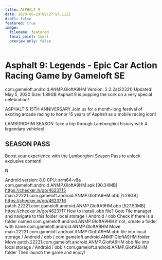 ```yaml
---
title: ASPHALT 9
date: 2020-06-29T09:27:57.112Z
draft: false
featured: true
image:
  filename: featured
  focal_point: Smart
  preview_only: false
---
```

# Asphalt 9: Legends - Epic Car Action Racing Game by Gameloft SE

com.gameloft.android.ANMP.GloftA9HM
Version: 2.2.2a(22221)
Updated: May 5, 2020
Size: 1.89GB
Asphalt 9 is popping the cork on a very special celebration!

ASPHALT’S 15TH ANNIVERSARY
Join us for a month-long festival of exciting arcade racing to honor 15 years of Asphalt as a mobile racing icon!

LAMBORGHINI SEASON
Take a trip through Lamborghini history with 4 legendary vehicles!

## SEASON PASS

Boost your experience with the Lamborghini Season Pass to unlock exclusive content!

N

Android version: 8.0
CPU: arm64-v8a
com.gameloft.android.ANMP.GloftA9HM.apk \[90.34MB]
https://checker.in/go/4623715
main.22221.com.gameloft.android.ANMP.GloftA9HM.obb \[1.28GB]
https://checker.in/go/4623716
patch.22221.com.gameloft.android.ANMP.GloftA9HM.obb \[527.53MB]
https://checker.in/go/4623717
How to install .obb file?
Goto File manager and navigate to this folder local storage / Android / obb
Check if there is a folder named com.gameloft.android.ANMP.GloftA9HM if not, create a folder with name com.gameloft.android.ANMP.GloftA9HM
Move main.22221.com.gameloft.android.ANMP.GloftA9HM.obb file into local storage / Android / obb / com.gameloft.android.ANMP.GloftA9HM folder
Move patch.22221.com.gameloft.android.ANMP.GloftA9HM.obb file into local storage / Android / obb / com.gameloft.android.ANMP.GloftA9HM folder
Then launch the game and enjoy!